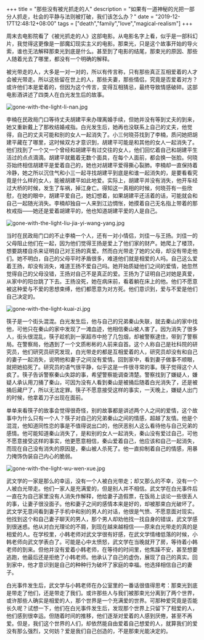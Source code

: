 +++
title = "那些没有被光抓走的人"
description = "如果有一道神秘的光把一部分人抓走，社会的平静与法则被打破，我们该怎么办？"
date = "2019-12-17T12:48:12+08:00"
tags = ["death","family","love","magical-realism"]
+++



周末去电影院看了《被光抓走的人》这部电影。从电影名字上看，似乎是一部科幻片，我觉得这更像是一部魔幻现实主义的电影。那束光，只是这个故事开始的导火索，谁也无法解释那束光到底是什么。甚至到了电影的结尾，那束光的原因、那些人随着光去了哪里，都没有一个明确的解释。

被光带走的人，大多是一对一对的，所以有传言称，只有那些真正互相爱着的人才会被光带走。所以这些留在世上的人，那些夫妻，那些情侣，究竟是否爱着对方？或许他们本是爱着的，但因为这个传言，变得互相猜忌，最终导致情感破碎。这部电影酒讲述了四类人在白光发生后的故事。

![gone-with-the-light-li-nan.jpg](/images/gone-with-the-light-li-nan.jpg "李楠")

李楠在民政局门口等待丈夫胡建平来办理离婚手续，但她并没有等到丈夫的到来，她又重新戴上了那枚结婚戒指。白光发生后，她再也没联系上自己的丈夫，他觉得，自己的丈夫可能和别的女人一起消失了。小三何晓芬找到了李楠，质问她把胡建平藏在了哪里，这时候双方才意识到，胡建平可能是和其他的女人一起消失了。他们找到了一个又一个曾经和胡建平有过交往的女人，他们回忆着自己和胡建平生活过的点点滴滴。胡建平就戴着无数个面具，在每个人面前，都会换一张脸。何晓芬始终相信胡建平是爱着自己的，她也对胡建平爱得撕心裂肺。李楠却一直保持着冷静，她之所以沉住气和小三一起寻找胡建平到底是和谁一起消失的，是要看看究竟是什么样的女人，能被胡建平如此地爱。实际上，胡建平并没有消失，他开车经过大桥的时候，发生了车祸，掉江身亡。得知这一真相的时候，何晓芬有一些欣慰，在她的眼中，胡建平爱自己，她幻想着，如果胡建平还活着的话，可能就会和自己一起随光消失。李楠却独自一人来到江边惆怅，她摸着自己无名指上带着的那枚戒指——她还是爱着胡建平的，他也知道胡建平爱的人是自己。

![gone-with-the-light-liu-jia-yi-wang-yang.jpg](/images/gone-with-the-light-liu-jia-yi-wang-yang.jpg "刘佳一与王扬")

当时在民政局门口的不止李楠一个人，还有一对小情侣，刘佳一与王扬。刘佳一的父母阻止他们在一起，因为他们觉得王扬是爱上了他们家的财产。她爬上了楼顶，想要跳楼自杀来证明自己对王扬的真爱。然而白光带走了她的父母，却没有带走他们。她不明白，自己的父母平时矛盾很多，难道他们就是相爱的人吗。自己这么爱着王扬，却没有消失，难道王扬不爱自己吗。她开始质疑他们之间的爱情，她忽然觉得自己的父母没错，王扬对自己不是真正的爱。王扬为了证明自己对她是真爱，从家中的阳台跳了下去。王扬没死，她在病床前，看着躺在床上的他。他们不愿意被这种爱与不爱的思想束缚，他们都愿意为对方死。他们意识到，爱与不爱是他们自己决定的。

![gone-with-the-light-kuai-zi.jpg](/images/gone-with-the-light-kuai-zi.jpg "筷子")

筷子是一个街头混混。白光发生后，他与自己的兄弟秦山失联，就去秦山的家中找他，可他只在秦山的家中发现了一滩血迹，他相信秦山被人害了。因为消失了很多人，街头很混乱，筷子趁机到一家超市中抢了几包烟，却被警察逮住，带到了警察局。在警察局，他遇到了一个文质彬彬的人前来自首。这个人称自己是社科院的研究员，他们研究员研究发现，白光带走的都是互相爱着的人，研究员却没有和自己的妻子一起消失，说明他和妻子之间没有爱情。回到家中，看到妻子做事不顺眼，就把她掐死了。研究员的语气很平静，似乎这是一件很寻常的事。筷子觉得这个人疯了。筷子告诉警察秦山失踪的事，希望警察能调查清楚。警察找到了嫌疑人，嫌疑人承认用刀捅了秦山，可因为没有人看到秦山是被捅后随着白光消失了，还是被捅后藏尸了，所以无法定罪。筷子不愿意接受这样的事实，一天晚上，嫌疑人出门的时候，他拿着刀子出现在面前。

单单来看筷子的故事会觉得很奇怪，别的故事都是讲述两个人之间的爱情，这个故事中为什么只有一个人？筷子对自己的兄弟秦山之间的情感，超越了友情。他是个混混，他知道同性恋的事是不值得说出口的，他厌恶别人这么看待他与自己兄弟的感情。他可能知道秦山消失了，是和别的女人一起消失，秦山没有爱过自己，可他不愿意接受这样的事实，他更愿意相信，秦山爱着自己，他应该和自己一起消失，而现在自己没有消失的原因是，秦山被人杀死了。他一直抑制着自己的情感，用暴力掩饰伪装自己内心的脆弱。

![gone-with-the-light-wu-wen-xue.jpg](/images/gone-with-the-light-wu-wen-xue.jpg "武文学")

武文学的一家是那么的幸运，没有一个人被白光带走；却又那么的不幸，没有一个人被白光带走。他们一家人是充满爱的，但是别人并不相信。武文学在白光事件后一直在为自己家里没有人消失作解释，他给妻子造假票，在饭局上谈论一些很丢人的事，让妻子很没面子。他和妻子之间的感情本来是好的，却被那束白光破坏了。武文学无意间看到妻子手机中和别的男人的对话，他很是气愤、不愿意面对现实。他找到这个和自己妻子聊天的男人，那个男人却劝他找一找自身的错误，武文学感到很迷惑。他从对白光理论的不屑，到现在越来越相信——原来白光带走的真的是相爱的人。在学校里，小韩老师对武文学很有好感，在武文学情绪低落的时候，小韩老师向武文学表白了。可能是心中太愤怒，武文学在当晚就开了房，等待着小韩老师的到来。但他并没有爱着小韩老师，在等待的时间里，他焦躁不安，甚至想要逃跑，他最后还是拒绝了小韩老师。他承认了自己的虚伪，展现了自己的真实。回到家中，他才意识到是自己的种种行为破坏了家庭的幸福。他选择相信自己的妻子。

白光事件发生后，武文学与小韩老师在办公室里的一番话很值得思考：那束光到底是带走了他们，还是带走了我们。或许那些人与我们被那束光分离到了两个世界，或许那些人确实是相爱的人，那个世界是一个充满爱的世界。可那种爱究竟是否能长久呢？试想一下，他们在白光事件发生后，发现那个世界上只留下了相爱的人，他们感到很幸运。但随着时间的推移，他们逐渐对爱着的人感到厌倦，甚至不再爱。但是，我们这个世界的人们，却依然能自由爱着自己想爱的人，就算我们的爱没有那么强烈，又何妨？爱是我们自己创造的，不是那束光能决定的。